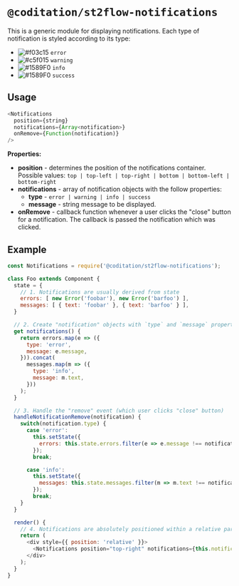 # `@coditation/st2flow-notifications`

This is a generic module for displaying notifications. Each type of notification is styled according to its type:

- ![#f03c15](https://placehold.it/15/fb9494/000000?text=+) `error`
- ![#c5f015](https://placehold.it/15/ffe457/000000?text=+) `warning`
- ![#1589F0](https://placehold.it/15/84d3f5/000000?text=+) `info`
- ![#1589F0](https://placehold.it/15/adea91/000000?text=+) `success`

## Usage

```js
<Notifications
  position={string}
  notifications={Array<notification>}
  onRemove={Function(notification)}
/>
```
**Properties:**

- **position** - determines the position of the notifications container. Possible values:
    `top | top-left | top-right | bottom | bottom-left | bottom-right`
- **notifications** - array of notification objects with the follow properties:
    - **type** - `error | warning | info | success`
    - **message** - string message to be displayed.
- **onRemove** - callback function whenever a user clicks the "close" button for a notification. The callback is passed the notification which was clicked.

## Example

```js
const Notifications = require('@coditation/st2flow-notifications');

class Foo extends Component {
  state = {
    // 1. Notifications are usually derived from state
    errors: [ new Error('foobar'), new Error('barfoo') ],
    messages: [ { text: 'foobar' }, { text: 'barfoo' } ],
  }

  // 2. Create "notification" objects with `type` and `message` properties
  get notifications() {
    return errors.map(e => ({
      type: 'error',
      message: e.message,
    })).concat(
      messages.map(m => ({
        type: 'info',
        message: m.text,
      }))
    );
  }

  // 3. Handle the "remove" event (which user clicks "close" button)
  handleNotificationRemove(notification) {
    switch(notification.type) {
      case 'error':
        this.setState({
          errors: this.state.errors.filter(e => e.message !== notification.message)
        });
        break;

      case 'info':
        this.setState({
          messages: this.state.messages.filter(m => m.text !== notification.message)
        });
        break;
    }
  }

  render() {
    // 4. Notifications are absolutely positioned within a relative parent
    return (
      <div style={{ position: 'relative' }}>
        <Notifications position="top-right" notifications={this.notifications} onRemove={this.handleNotificationRemove} />
      </div>
    );
  }
}
```
